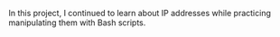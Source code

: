 In this project, I continued to learn about IP addresses while practicing manipulating them with Bash scripts.